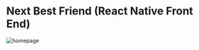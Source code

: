 # Next Best Friend (React Native Front End)

![homepage](https://github.com/nyc-sea-lions-2016/pet-project-react-native/tree/master/images/nextbestfriend_homepage.PNG "Homepage")
